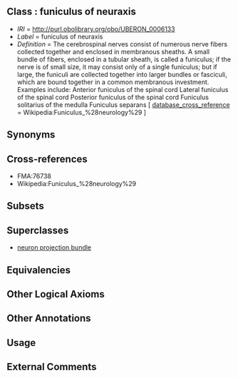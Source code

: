 
## Class : funiculus of neuraxis

 * *IRI* = http://purl.obolibrary.org/obo/UBERON_0006133
 * *Label* = funiculus of neuraxis
 * *Definition* = The cerebrospinal nerves consist of numerous nerve fibers collected together and enclosed in membranous sheaths. A small bundle of fibers, enclosed in a tubular sheath, is called a funiculus; if the nerve is of small size, it may consist only of a single funiculus; but if large, the funiculi are collected together into larger bundles or fasciculi, which are bound together in a common membranous investment. Examples include: Anterior funiculus of the spinal cord Lateral funiculus of the spinal cord Posterior funiculus of the spinal cord Funiculus solitarius of the medulla Funiculus separans [ [database_cross_reference](../../ef/oboInOwl#hasDbXref.md) = Wikipedia:Funiculus_%28neurology%29 ]

## Synonyms


## Cross-references

 * FMA:76738
 * Wikipedia:Funiculus_%28neurology%29

## Subsets


## Superclasses

 * [neuron projection bundle](../../UBERON/22/UBERON_0000122.md)

## Equivalencies


## Other Logical Axioms


## Other Annotations


## Usage


## External Comments


